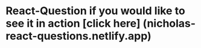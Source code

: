 # React-Question if you would like to see it in action [click here] (nicholas-react-questions.netlify.app)


